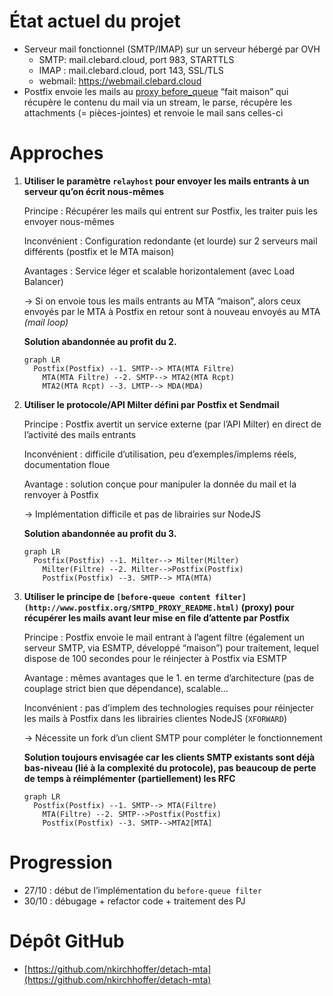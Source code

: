 # État actuel du projet

- Serveur mail fonctionnel (SMTP/IMAP) sur un serveur hébergé par OVH
    - SMTP: mail.clebard.cloud, port 983, STARTTLS
    - IMAP : mail.clebard.cloud, port 143, SSL/TLS
    - webmail: https://webmail.clebard.cloud
- Postfix envoie les mails au [proxy before_queue](http://www.postfix.org/SMTPD_PROXY_README.html) “fait maison” qui récupère le contenu du mail via un stream, le parse, récupère les attachments (= pièces-jointes) et renvoie le mail sans celles-ci

# Approches

1. **Utiliser le paramètre `relayhost` pour envoyer les mails entrants à un serveur qu’on écrit nous-mêmes**
    
    Principe : Récupérer les mails qui entrent sur Postfix, les traiter puis les envoyer nous-mêmes
    
    Inconvénient : Configuration redondante (et lourde) sur 2 serveurs mail différents (postfix et le MTA maison)
    
    Avantages : Service léger et scalable horizontalement (avec Load Balancer)
    
    → Si on envoie tous les mails entrants au MTA “maison”, alors ceux envoyés par le MTA à Postfix en retour sont à nouveau envoyés au MTA *(mail loop)*
    
    **Solution abandonnée au profit du 2.**
    
    ```mermaid
    graph LR
      Postfix(Postfix) --1. SMTP--> MTA(MTA Filtre)
    	MTA(MTA Filtre) --2. SMTP--> MTA2(MTA Rcpt)
    	MTA2(MTA Rcpt) --3. LMTP--> MDA(MDA)
    ```
    
2. **Utiliser le protocole/API Milter défini par Postfix et Sendmail**
    
    Principe : Postfix avertit un service externe (par l’API Milter) en direct de l’activité des mails entrants
    
    Inconvénient : difficile d’utilisation, peu d’exemples/implems réels, documentation floue
    
    Avantage : solution conçue pour manipuler la donnée du mail et la renvoyer à Postfix
    
    → Implémentation difficile et pas de librairies sur NodeJS
    
    **Solution abandonnée au profit du 3.**
    
    ```mermaid
    graph LR
      Postfix(Postfix) --1. Milter--> Milter(Milter)
    	Milter(Filtre) --2. Milter-->Postfix(Postfix)
    	Postfix(Postfix) --3. SMTP--> MTA(MTA)
    ```
    
3.  **Utiliser le principe de `[before-queue content filter](http://www.postfix.org/SMTPD_PROXY_README.html)` (proxy) pour récupérer les mails avant leur mise en file d’attente par Postfix**
    
    Principe : Postfix envoie le mail entrant à l’agent filtre (également un serveur SMTP, via ESMTP, développé “maison”) pour traitement, lequel dispose de 100 secondes pour le réinjecter à Postfix via ESMTP
    
    Avantage : mêmes avantages que le 1. en terme d’architecture (pas de couplage strict bien que dépendance), scalable…
    
    Inconvénient : pas d’implem des technologies requises pour réinjecter les mails à Postfix dans les librairies clientes NodeJS (`XFORWARD`) 
    
    → Nécessite un fork d’un client SMTP pour compléter le fonctionnement
    
    **Solution toujours envisagée car les clients SMTP existants sont déjà bas-niveau (lié à la complexité du protocole), pas beaucoup de perte de temps à réimplémenter (partiellement) les RFC**
    
    ```mermaid
    graph LR
      Postfix(Postfix) --1. SMTP--> MTA(Filtre)
    	MTA(Filtre) --2. SMTP-->Postfix(Postfix)
    	Postfix(Postfix) --3. SMTP-->MTA2[MTA]
    ```
    

# Progression

- 27/10 : début de l’implémentation du `before-queue filter`
- 30/10 : débugage + refactor code + traitement des PJ

# Dépôt GitHub

- [https://github.com/nkirchhoffer/detach-mta](https://github.com/nkirchhoffer/detach-mta)